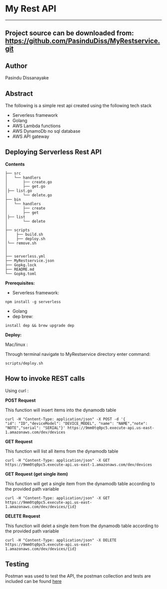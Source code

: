 My Rest API
===

---
Project source can be downloaded from:
https://github.com/PasinduDiss/MyRestservice.git
----

Author
------

Pasindu Dissanayake

Abstract
--------
The following is a simple rest api created using the following tech stack
- Serverless framework  
- Golang
- AWS Lambda functions
- AWS DynamoDb no sql database
- AWS API gateway

Deploying Serverless Rest API
-----------------------------
**Contents**
```
├── src
│   └── handlers               
│       ├── create.go
│       ├── get.go
│├── list.go	     
│       └── delete.go
├── bin
│   └── handlers               
│       ├── create
│       ├── get
│├── list	     
│       └── delete
│
├── scripts
│    ├── build.sh
│    ├── deploy.sh
│└── remove.sh
│
│
├── serverless.yml
├── MyRestservice.json   
├── Gopkg.lock
├── README.md                     
└── Gopkg.toml

```

**Prerequisites:**

- Serverless framework:
```
npm install -g serverless
```
- Golang
- dep brew:
```
install dep && brew upgrade dep
```
**Deploy:**

Mac/linux :

Through terminal navigate to MyRestservice directory enter command:

```
scripts/deploy.sh
```


How to invoke REST calls
------
Using curl :

**POST Request**

This function will insert items into the dynamodb table
```
curl -H "Content-Type: application/json" -X POST -d '{
"id": "ID","deviceModel": "DEVICE_MODEL", "name": "NAME","note": "NOTE","serial": "SERIAL"}' https://9mm0tq0pc5.execute-api.us-east-1.amazonaws.com/dev/devices
```
**GET Request**

This function will list all items from the dynamodb table
```
curl -H "Content-Type: application/json" -X GET https://9mm0tq0pc5.execute-api.us-east-1.amazonaws.com/dev/devices
```
**GET Request (get single item)**

This function will get a single item from the dynamodb table according to the provided path variable
```
curl -H "Content-Type: application/json" -X GET https://9mm0tq0pc5.execute-api.us-east-1.amazonaws.com/dev/devices/{id}
```
**DELETE Request**

This function will delet a single item from the dynamodb table according to the provided path variable
```
curl -H "Content-Type: application/json" -X DELETE https://9mm0tq0pc5.execute-api.us-east-1.amazonaws.com/dev/devices/{id}
```
Testing
-------

Postman was used to test the API, the postman collection and tests are included can be found [here](MyRestservice.json)
